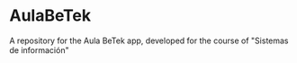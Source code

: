 # AulaBeTek
A repository for the Aula BeTek app, developed for the course of "Sistemas de información"
